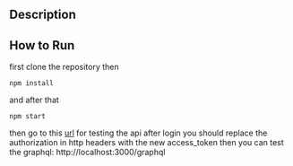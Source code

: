## Description


## How to Run

first clone the repository
then

```
npm install
```

and after that

```
npm start
```

then go to this [url](https://www.graphqlbin.com/v2/4RMru9) for testing the api
after login you should replace the authorization in http headers with the new access_token
then you can test the graphql:
http://localhost:3000/graphql


